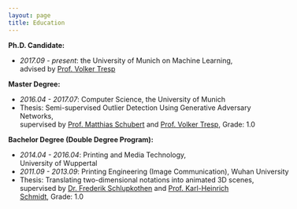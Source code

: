 ```yaml
---
layout: page
title: Education
---
```


<div class="media">
    <div class="media-body">
       <p class="media-heading">
           <strong>Ph.D. Candidate:</strong> <br />
           <ul>
           <li> <i>2017.09 - present</i>: the University of Munich on Machine Learning, <br/> advised by <a href="https://www.dbs.ifi.lmu.de/cms/personen/professoren/tresp/index.html">Prof. Volker Tresp</a> </li>
           </ul>
       </p>
    </div>
</div>

<div class="media">
    <div class="media-body">
       <p class="media-heading">
           <strong>Master Degree:</strong><br />
           <ul>
           <li> <i>2016.04 - 2017.07</i>: Computer Science, the University of Munich <br /></li>
           <li> Thesis: Semi-supervised Outlier Detection Using Generative Adversary Networks, <br/>supervised by <a href="https://www.dbs.ifi.lmu.de/cms/personen/professoren/schubert/index.html">Prof. Matthias Schubert</a> and <a href="https://www.dbs.ifi.lmu.de/cms/personen/professoren/tresp/index.html">Prof. Volker Tresp</a>, Grade: 1.0  <br /> </li>
           </ul>
       </p>
    </div>
</div>

<div class="media">
    <div class="media-body">
       <p class="media-heading">
           <strong>Bachelor Degree (Double Degree Program):</strong> <br />
           <ul>
               <li> <i>2014.04 - 2016.04</i>: Printing and Media Technology, <nobr>University of Wuppertal</nobr> </li>
               <li> <nobr><i>2011.09 - 2013.09</i>: Printing Engineering (Image Communication), Wuhan University</nobr> </li>
           <li> Thesis: Translating two-dimensional notations into animated 3D scenes, <br/>supervised by <a href="https://www.dmt.uni-wuppertal.de/de/personen/schlupkothen-frederik.html">Dr. Frederik Schlupkothen</a> and <a href="https://www.dmt.uni-wuppertal.de/de/personen/schmidt-karl-heinrich.html">Prof. Karl-Heinrich Schmidt</a>, Grade: 1.0 </li>
           </ul>
       </p>
    </div>
</div>
